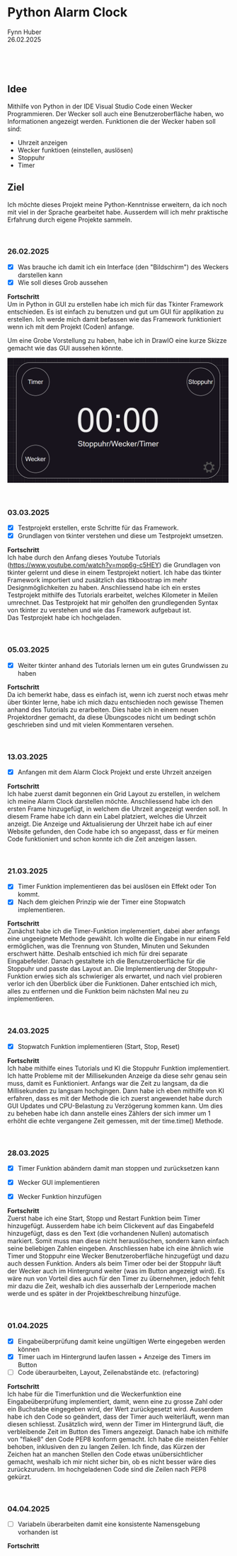 # Python Alarm Clock
Fynn Huber              
26.02.2025

&nbsp;

&nbsp;

## Idee
Mithilfe von Python in der IDE Visual Studio Code einen Wecker Programmieren. Der Wecker soll auch eine Benutzeroberfläche haben, wo Informationen angezeigt werden. Funktionen die der Wecker haben soll sind: 
- Uhrzeit anzeigen
- Wecker funktioen (einstellen, auslösen)
- Stoppuhr
- Timer

## Ziel
Ich möchte dieses Projekt meine Python-Kenntnisse erweitern, da ich noch mit viel in der Sprache gearbeitet habe. Ausserdem will ich mehr praktische Erfahrung durch eigene Projekte sammeln.

 &nbsp;

### 26.02.2025
  - [x] Was brauche ich damit ich ein Interface (den "Bildschirm") des Weckers darstellen kann
  - [x] Wie soll dieses Grob aussehen

**Fortschritt**            
Um in Python in GUI zu erstellen habe ich mich für das Tkinter Framework entschieden. Es ist einfach zu benutzen und gut um GUI für applikation zu erstellen. Ich werde mich damit befassen wie das Framework funktioniert wenn ich mit dem Projekt (Coden) anfange.

Um eine Grobe Vorstellung zu haben, habe ich in DrawIO eine kurze Skizze gemacht wie das GUI aussehen könnte.                

<img src="https://github.com/Fynn8962/Python-Alarm-Clock/blob/main/images/AlarmClockPrototype.png" alt="Alarm Clock Prototype" width="500" >

 &nbsp;

### 03.03.2025
  - [x] Testprojekt erstellen, erste Schritte für das Framework.
  - [x] Grundlagen von tkinter verstehen und diese um Testprojekt umsetzen. 

**Fortschritt**  
Ich habe durch den Anfang dieses Youtube Tutorials (https://www.youtube.com/watch?v=mop6g-c5HEY) die Grundlagen von tkinter gelernt und diese in einem Testprojekt notiert. Ich habe das tkinter Framework importiert und zusätzlich das ttkboostrap im mehr Designmöglichkeiten zu haben. Anschliessend habe ich ein erstes Testprojekt mithilfe des Tutorials erarbeitet, welches Kilometer in Meilen umrechnet. Das Testprojekt hat mir geholfen den grundlegenden Syntax von tkinter zu verstehen und wie das Framework aufgebaut ist.                  
Das Testprojekt habe ich hochgeladen.

 &nbsp;

### 05.03.2025
  - [x] Weiter tkinter anhand des Tutorials lernen um ein gutes Grundwissen zu haben

**Fortschritt**  
Da ich bemerkt habe, dass es einfach ist, wenn ich zuerst noch etwas mehr über tkinter lerne, habe ich mich dazu entschieden noch gewisse Themen anhand des Tutorials zu erarbeiten. Dies habe ich in einem neuen Projektordner gemacht, da diese Übungscodes nicht um bedingt schön geschrieben sind und mit vielen Kommentaren versehen.
           

 &nbsp;

### 13.03.2025
  - [x] Anfangen mit dem Alarm Clock Projekt und erste Uhrzeit anzeigen

**Fortschritt**  
Ich habe zuerst damit begonnen ein Grid Layout zu erstellen, in welchem ich meine Alarm Clock darstellen möchte. Anschliessend habe ich den ersten Frame hinzugefügt, in welchem die Uhrzeit angezeigt werden soll. In diesem Frame habe ich dann ein Label platziert, welches die Uhrzeit anzeigt. Die Anzeige und Aktualisierung der Uhrzeit habe ich auf einer Website gefunden, den Code habe ich so angepasst, dass er für meinen Code funktioniert und schon konnte ich die Zeit anzeigen lassen. 
           

 &nbsp;

### 21.03.2025
- [x] Timer Funktion implementieren das bei auslösen ein Effekt oder Ton kommt. 
- [x] Nach dem gleichen Prinzip wie der Timer eine Stopwatch implementieren.

**Fortschritt**  
Zunächst habe ich die Timer-Funktion implementiert, dabei aber anfangs eine ungeeignete Methode gewählt. Ich wollte die Eingabe in nur einem Feld ermöglichen, was die Trennung von Stunden, Minuten und Sekunden erschwert hätte. Deshalb entschied ich mich für drei separate Eingabefelder. Danach gestaltete ich die Benutzeroberfläche für die Stoppuhr und passte das Layout an. Die Implementierung der Stoppuhr-Funktion erwies sich als schwieriger als erwartet, und nach viel probieren verlor ich den Überblick über die Funktionen. Daher entschied ich mich, alles zu entfernen und die Funktion beim nächsten Mal neu zu implementieren.
           

 &nbsp;

### 24.03.2025
- [x] Stopwatch Funktion implementieren (Start, Stop, Reset)

  

**Fortschritt**  
Ich habe mithilfe eines Tutorials und KI die Stoppuhr Funktion implementiert. Ich hatte Probleme mit der Millisekunden Anzeige da diese sehr genau sein muss, damit es Funktioniert. Anfangs war die Zeit zu langsam, da die Millisekunden zu langsam hochgingen. Dann habe ich eben mithilfe von KI erfahren, dass es mit der Methode die ich zuerst angewendet habe durch GUI Updates und CPU-Belastung zu Verzögerung kommen kann. Um dies zu beheben habe ich dann anstelle eines Zählers der sich immer um 1 erhöht die echte vergangene Zeit gemessen, mit der time.time() Methode.  
           

 &nbsp;

### 28.03.2025
- [x] Timer Funktion abändern damit man stoppen und zurücksetzen kann
- [x] Wecker GUI implementieren
- [x] Wecker Funktion hinzufügen



**Fortschritt**  
Zuerst habe ich eine Start, Stopp und Restart Funktion beim Timer hinzugefügt. Ausserdem habe ich beim Clickevent auf das Eingabefeld hinzugefügt, dass es den Text (die vorhandenen Nullen) automatisch markiert. Somit muss man diese nicht herauslöschen, sondern kann einfach seine beliebigen Zahlen eingeben. Anschliessen habe ich eine ähnlich wie Timer und Stoppuhr eine Wecker Benutzeroberfläche hinzugefügt und dazu auch dessen Funktion. Anders als beim Timer oder bei der Stoppuhr läuft der Wecker auch im Hintergrund weiter (was im Button angezeigt wird). Es wäre nun von Vorteil dies auch für den Timer zu übernehmen, jedoch fehlt mir dazu die Zeit, weshalb ich dies ausserhalb der Lernperiode machen werde und es später in der Projektbeschreibung hinzufüge.
           

 &nbsp;

### 01.04.2025
- [x] Eingabeüberprüfung damit keine ungültigen Werte eingegeben werden können
- [x] Timer uach im Hintergrund laufen lassen + Anzeige des Timers im Button
- [ ] Code überaurbeiten, Layout, Zeilenabstände etc. (refactoring)

**Fortschritt**  
Ich habe für die Timerfunktion und die Weckerfunktion eine Eingabeüberprüfung implementiert, damit, wenn eine zu grosse Zahl oder ein Buchstabe eingegeben wird, der Wert zurückgesetzt wird. Ausserdem habe ich den Code so geändert, dass der Timer auch weiterläuft, wenn man diesen schliesst. Zusätzlich wird, wenn der Timer im Hintergrund läuft, die verbleibende Zeit im Button des Timers angezeigt. 
Danach habe ich mithilfe von "flake8" den Code PEP8 konform gemacht. Ich habe die meisten Fehler behoben, inklusiven den zu langen Zeilen. Ich finde, das Kürzen der Zeichen hat an manchen Stellen den Code etwas unübersichtlicher gemacht, weshalb ich mir nicht sicher bin, ob es nicht besser wäre dies zurückzurudern. Im hochgeladenen Code sind die Zeilen nach PEP8 gekürzt.

 &nbsp;
  
### 04.04.2025
- [ ] Variabeln überarbeiten damit eine konsistente Namensgebung vorhanden ist


**Fortschritt**  
